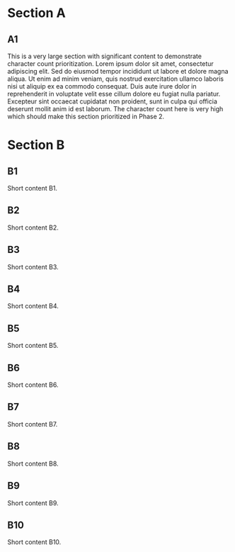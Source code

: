 # Section A

## A1

This is a very large section with significant content to demonstrate character count prioritization. Lorem ipsum dolor sit amet, consectetur adipiscing elit. Sed do eiusmod tempor incididunt ut labore et dolore magna aliqua. Ut enim ad minim veniam, quis nostrud exercitation ullamco laboris nisi ut aliquip ex ea commodo consequat. Duis aute irure dolor in reprehenderit in voluptate velit esse cillum dolore eu fugiat nulla pariatur. Excepteur sint occaecat cupidatat non proident, sunt in culpa qui officia deserunt mollit anim id est laborum. The character count here is very high which should make this section prioritized in Phase 2.

# Section B

## B1

Short content B1.

## B2

Short content B2.

## B3

Short content B3.

## B4

Short content B4.

## B5

Short content B5.

## B6

Short content B6.

## B7

Short content B7.

## B8

Short content B8.

## B9

Short content B9.

## B10

Short content B10.
